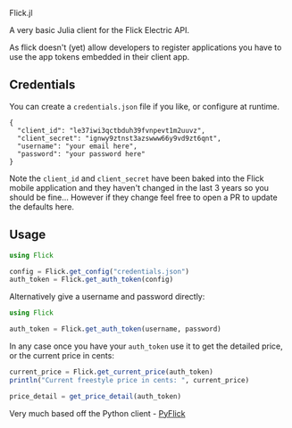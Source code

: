 Flick.jl

A very basic Julia client for the Flick Electric API.

As flick doesn't (yet) allow developers to register applications you have to use
the app tokens embedded in their client app.


## Credentials

You can create a `credentials.json` file if you like, or configure at runtime.

```
{
  "client_id": "le37iwi3qctbduh39fvnpevt1m2uuvz",
  "client_secret": "ignwy9ztnst3azswww66y9vd9zt6qnt",
  "username": "your email here",
  "password": "your password here"
}

```

Note the `client_id` and `client_secret` have been baked into the Flick mobile application and they haven't changed in the last 3 years so you should be fine... However if they change feel free to open a PR to update the defaults here.


## Usage

```julia
using Flick

config = Flick.get_config("credentials.json")
auth_token = Flick.get_auth_token(config)

```

Alternatively give a username and password directly:

```julia
using Flick

auth_token = Flick.get_auth_token(username, password)
```

In any case once you have your `auth_token` use it to get the detailed price,
or the current price in cents:

```julia
current_price = Flick.get_current_price(auth_token)
println("Current freestyle price in cents: ", current_price)

price_detail = get_price_detail(auth_token)
```


Very much based off the Python client - [PyFlick](https://github.com/driannaude/PyFlick)
